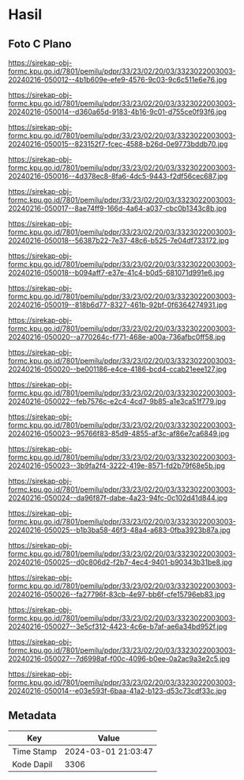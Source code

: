 # Hasil

## Foto C Plano

https://sirekap-obj-formc.kpu.go.id/7801/pemilu/pdpr/33/23/02/20/03/3323022003003-20240216-050012--4b1b609e-efe9-4576-9c03-9c6c511e6e76.jpg

https://sirekap-obj-formc.kpu.go.id/7801/pemilu/pdpr/33/23/02/20/03/3323022003003-20240216-050014--d360a65d-9183-4b16-9c01-d755ce0f93f6.jpg

https://sirekap-obj-formc.kpu.go.id/7801/pemilu/pdpr/33/23/02/20/03/3323022003003-20240216-050015--823152f7-fcec-4588-b26d-0e9773bddb70.jpg

https://sirekap-obj-formc.kpu.go.id/7801/pemilu/pdpr/33/23/02/20/03/3323022003003-20240216-050016--4d378ec8-8fa6-4dc5-9443-f2df56cec687.jpg

https://sirekap-obj-formc.kpu.go.id/7801/pemilu/pdpr/33/23/02/20/03/3323022003003-20240216-050017--8ae74ff9-166d-4a64-a037-cbc0b1343c8b.jpg

https://sirekap-obj-formc.kpu.go.id/7801/pemilu/pdpr/33/23/02/20/03/3323022003003-20240216-050018--56387b22-7e37-48c6-b525-7e04df733172.jpg

https://sirekap-obj-formc.kpu.go.id/7801/pemilu/pdpr/33/23/02/20/03/3323022003003-20240216-050018--b094aff7-e37e-41c4-b0d5-681071d991e6.jpg

https://sirekap-obj-formc.kpu.go.id/7801/pemilu/pdpr/33/23/02/20/03/3323022003003-20240216-050019--818b6d77-8327-461b-92bf-0f6364274931.jpg

https://sirekap-obj-formc.kpu.go.id/7801/pemilu/pdpr/33/23/02/20/03/3323022003003-20240216-050020--a770264c-f771-468e-a00a-736afbc0ff58.jpg

https://sirekap-obj-formc.kpu.go.id/7801/pemilu/pdpr/33/23/02/20/03/3323022003003-20240216-050020--be001186-e4ce-4186-bcd4-ccab21eee127.jpg

https://sirekap-obj-formc.kpu.go.id/7801/pemilu/pdpr/33/23/02/20/03/3323022003003-20240216-050022--feb7576c-e2c4-4cd7-9b85-a1e3ca51f779.jpg

https://sirekap-obj-formc.kpu.go.id/7801/pemilu/pdpr/33/23/02/20/03/3323022003003-20240216-050023--95766f83-85d9-4855-af3c-af86e7ca6849.jpg

https://sirekap-obj-formc.kpu.go.id/7801/pemilu/pdpr/33/23/02/20/03/3323022003003-20240216-050023--3b9fa2f4-3222-419e-8571-fd2b79f68e5b.jpg

https://sirekap-obj-formc.kpu.go.id/7801/pemilu/pdpr/33/23/02/20/03/3323022003003-20240216-050024--da96f87f-dabe-4a23-94fc-0c102d41d844.jpg

https://sirekap-obj-formc.kpu.go.id/7801/pemilu/pdpr/33/23/02/20/03/3323022003003-20240216-050025--b1b3ba58-46f3-48a4-a683-0fba3923b87a.jpg

https://sirekap-obj-formc.kpu.go.id/7801/pemilu/pdpr/33/23/02/20/03/3323022003003-20240216-050025--d0c806d2-f2b7-4ec4-9401-b90343b31be8.jpg

https://sirekap-obj-formc.kpu.go.id/7801/pemilu/pdpr/33/23/02/20/03/3323022003003-20240216-050026--fa27796f-83cb-4e97-bb6f-cfe15796eb83.jpg

https://sirekap-obj-formc.kpu.go.id/7801/pemilu/pdpr/33/23/02/20/03/3323022003003-20240216-050027--3e5cf312-4423-4c6e-b7af-ae6a34bd952f.jpg

https://sirekap-obj-formc.kpu.go.id/7801/pemilu/pdpr/33/23/02/20/03/3323022003003-20240216-050027--7d6998af-f00c-4096-b0ee-0a2ac9a3e2c5.jpg

https://sirekap-obj-formc.kpu.go.id/7801/pemilu/pdpr/33/23/02/20/03/3323022003003-20240216-050014--e03e593f-6baa-41a2-b123-d53c73cdf33c.jpg


## Metadata

| Key        | Value               |
| ---------- | ------------------- |
| Time Stamp | 2024-03-01 21:03:47 |
| Kode Dapil | 3306                |



